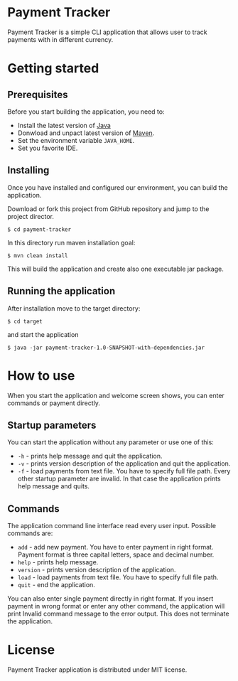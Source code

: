 # Payment Tracker

Payment Tracker is a simple CLI application that allows user to track payments with in different currency.

# Getting started
## Prerequisites
Before you start building the application, you need to:
 * Install the latest version of [Java](https://java.com)
 * Donwload and unpact latest version of [Maven](https://maven.apache.org/download.html).
 * Set the environment variable `JAVA_HOME`.
 * Set you favorite IDE.

## Installing
Once you have installed and configured our environment, you can build the application.

Download or fork this project from GitHub repository and jump to the project director.
```
$ cd payment-tracker
```
In this directory run maven installation goal:
```
$ mvn clean install
```
This will build the application and create also one executable jar package.

## Running the application
After installation move to the target directory:
```
$ cd target
```
and start the application
```
$ java -jar payment-tracker-1.0-SNAPSHOT-with-dependencies.jar
```

# How to use
When you start the application and welcome screen shows, you can enter commands or payment directly.

## Startup parameters
You can start the application without any parameter or use one of this: 
 * `-h` - prints help message and quit the application.
 * `-v` - prints version description of the application and quit the application.
 * `-f` - load payments from text file. You have to specify full file path.
Every other startup parameter are invalid. In that case the application prints help message and quits.
 
## Commands
The application command line interface read every user input. Possible commands are:
 * `add` - add new payment. You have to enter payment in right format. Payment format is three capital letters, space and decimal number.
 * `help` - prints help message.
 * `version` - prints version description of the application.
 * `load` - load payments from text file. You have to specify full file path.
 * `quit` - end the application.

You can also enter single payment directly in right format. If you insert payment in wrong format or enter any other command, the application will print Invalid command message to the error output. This does not terminate the application. 

# License
Payment Tracker application is distributed under MIT license.